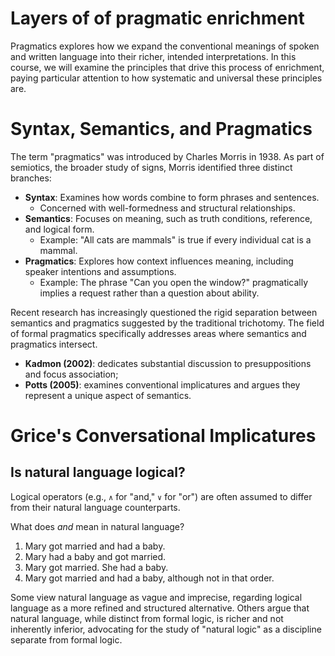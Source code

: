 # Layers of of pragmatic enrichment

Pragmatics explores how we expand the conventional meanings of spoken and written language into their richer, intended interpretations. In this course, we will examine the principles that drive this process of enrichment, paying particular attention to how systematic and universal these principles are.

# Syntax, Semantics, and Pragmatics

The term "pragmatics" was introduced by Charles Morris in 1938. As part of semiotics, the broader study of signs, Morris identified three distinct branches: 
- **Syntax**: Examines how words combine to form phrases and sentences.
  - Concerned with well-formedness and structural relationships.
- **Semantics**: Focuses on meaning, such as truth conditions, reference, and logical form.
  - Example: "All cats are mammals" is true if every individual cat is a mammal.
- **Pragmatics**: Explores how context influences meaning, including speaker intentions and assumptions.
  - Example: The phrase "Can you open the window?" pragmatically implies a request rather than a question about ability.

Recent research has increasingly questioned the rigid separation between semantics and pragmatics suggested by the traditional trichotomy. The field of formal pragmatics specifically addresses areas where semantics and pragmatics intersect.
- **Kadmon (2002)**: dedicates substantial discussion to presuppositions and focus association; 
- **Potts (2005)**: examines conventional implicatures and argues they represent a unique aspect of semantics. 

# Grice's Conversational Implicatures 

## Is natural language logical? 

Logical operators (e.g., `∧` for "and," `∨` for "or") are often assumed to differ from their natural language counterparts. 

What does *and* mean in natural language? 

1. Mary got married and had a baby.
2. Mary had a baby and got married.
3. Mary got married. She had a baby.
4. Mary got married and had a baby, although not in that order. 

Some view natural language as vague and imprecise, regarding logical language as a more refined and structured alternative. Others argue that natural language, while distinct from formal logic, is richer and not inherently inferior, advocating for the study of "natural logic" as a discipline separate from formal logic.










